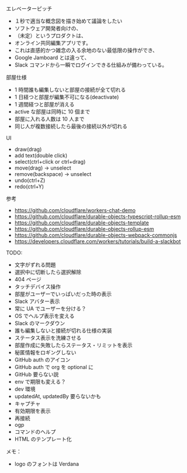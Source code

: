 エレベーターピッチ
- １秒で適当な概念図を描き始めて議論をしたい
- ソフトウェア開発者向けの、
- （未定）というプロダクトは、
- オンライン共同編集アプリです。
- これは直感的かつ雑念の入る余地のない最低限の操作ができ、
- Google Jamboard とは違って、
- Slack コマンドから一瞬でログインできる仕組みが備わっている。

部屋仕様
- 1 時間誰も編集しないと部屋の接続が全て切れる
- 1 日経つと部屋が編集不可になる(deactivate)
- 1 週間経つと部屋が消える
- active な部屋は同時に 10 個まで
- 部屋に入れる人数は 10 人まで
- 同じ人が複数接続したら最後の接続以外が切れる

UI
- draw(drag)
- add text(double click)
- select(ctrl+click or ctrl+drag)
- move(drag) -> unselect
- remove(backspace) -> unselect
- undo(ctrl+Z)
- redo(ctrl+Y)

参考
- https://github.com/cloudflare/workers-chat-demo
- https://github.com/cloudflare/durable-objects-typescript-rollup-esm
- https://github.com/cloudflare/durable-objects-template
- https://github.com/cloudflare/durable-objects-rollup-esm
- https://github.com/cloudflare/durable-objects-webpack-commonjs
- https://developers.cloudflare.com/workers/tutorials/build-a-slackbot

TODO:
- 文字がずれる問題
- 選択中に切断したら選択解除
- 404 ページ
- タッチデバイス操作
- 部屋がユーザーでいっぱいだった時の表示
- Slack アバター表示
- 常に UA でユーザーを分ける？
- OS でヘルプ表示を変える
- Slack のマークダウン
- 誰も編集しないと接続が切れる仕様の実装
- ステータス表示を洗練させる
- 部屋作成に失敗したらステータス・リミットを表示
- 秘匿情報をロギングしない
- GitHub auth のアイコン
- GitHub auth で org を optional に
- GitHub 要らない説
- env で期限も変える？
- dev 環境
- updatedAt, updatedBy 要らないかも
- キャプチャ
- 有効期限を表示
- 再接続
- ogp
- コマンドのヘルプ
- HTML のテンプレート化

メモ：
- logo のフォントは Verdana